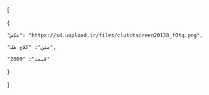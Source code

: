 [

  {

    "عکس": "https://s4.uupload.ir/files/clutchscreen20138_f0tq.png",

    "متن": "کلاچ هک",

    "قیمت": "2000"

  }

]
